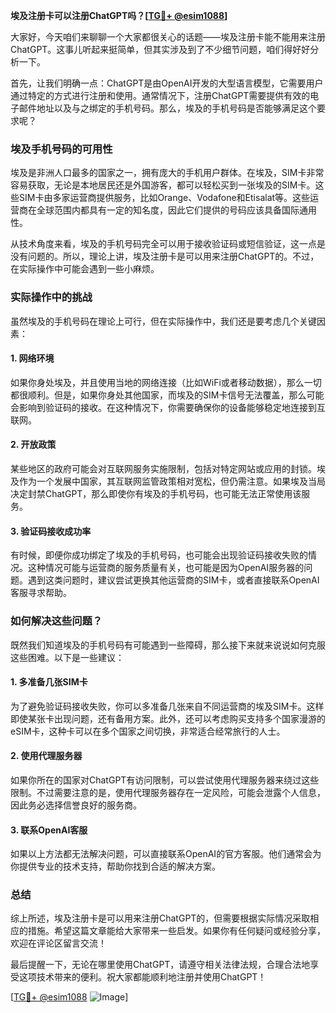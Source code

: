 **埃及注册卡可以注册ChatGPT吗？[[TG💪+ @esim1088](https://t.me/s/esim1088)]**

大家好，今天咱们来聊聊一个大家都很关心的话题——埃及注册卡能不能用来注册ChatGPT。这事儿听起来挺简单，但其实涉及到了不少细节问题，咱们得好好分析一下。

首先，让我们明确一点：ChatGPT是由OpenAI开发的大型语言模型，它需要用户通过特定的方式进行注册和使用。通常情况下，注册ChatGPT需要提供有效的电子邮件地址以及与之绑定的手机号码。那么，埃及的手机号码是否能够满足这个要求呢？

### 埃及手机号码的可用性

埃及是非洲人口最多的国家之一，拥有庞大的手机用户群体。在埃及，SIM卡非常容易获取，无论是本地居民还是外国游客，都可以轻松买到一张埃及的SIM卡。这些SIM卡由多家运营商提供服务，比如Orange、Vodafone和Etisalat等。这些运营商在全球范围内都具有一定的知名度，因此它们提供的号码应该具备国际通用性。

从技术角度来看，埃及的手机号码完全可以用于接收验证码或短信验证，这一点是没有问题的。所以，理论上讲，埃及注册卡是可以用来注册ChatGPT的。不过，在实际操作中可能会遇到一些小麻烦。

### 实际操作中的挑战

虽然埃及的手机号码在理论上可行，但在实际操作中，我们还是要考虑几个关键因素：

#### 1. 网络环境
如果你身处埃及，并且使用当地的网络连接（比如WiFi或者移动数据），那么一切都很顺利。但是，如果你身处其他国家，而埃及的SIM卡信号无法覆盖，那么可能会影响到验证码的接收。在这种情况下，你需要确保你的设备能够稳定地连接到互联网。

#### 2. 开放政策
某些地区的政府可能会对互联网服务实施限制，包括对特定网站或应用的封锁。埃及作为一个发展中国家，其互联网监管政策相对宽松，但仍需注意。如果埃及当局决定封禁ChatGPT，那么即使你有埃及的手机号码，也可能无法正常使用该服务。

#### 3. 验证码接收成功率
有时候，即便你成功绑定了埃及的手机号码，也可能会出现验证码接收失败的情况。这种情况可能与运营商的服务质量有关，也可能是因为OpenAI服务器的问题。遇到这类问题时，建议尝试更换其他运营商的SIM卡，或者直接联系OpenAI客服寻求帮助。

### 如何解决这些问题？

既然我们知道埃及的手机号码有可能遇到一些障碍，那么接下来就来说说如何克服这些困难。以下是一些建议：

#### 1. 多准备几张SIM卡
为了避免验证码接收失败，你可以多准备几张来自不同运营商的埃及SIM卡。这样即使某张卡出现问题，还有备用方案。此外，还可以考虑购买支持多个国家漫游的eSIM卡，这种卡可以在多个国家之间切换，非常适合经常旅行的人士。

#### 2. 使用代理服务器
如果你所在的国家对ChatGPT有访问限制，可以尝试使用代理服务器来绕过这些限制。不过需要注意的是，使用代理服务器存在一定风险，可能会泄露个人信息，因此务必选择信誉良好的服务商。

#### 3. 联系OpenAI客服
如果以上方法都无法解决问题，可以直接联系OpenAI的官方客服。他们通常会为你提供专业的技术支持，帮助你找到合适的解决方案。

### 总结

综上所述，埃及注册卡是可以用来注册ChatGPT的，但需要根据实际情况采取相应的措施。希望这篇文章能给大家带来一些启发。如果你有任何疑问或经验分享，欢迎在评论区留言交流！

最后提醒一下，无论在哪里使用ChatGPT，请遵守相关法律法规，合理合法地享受这项技术带来的便利。祝大家都能顺利地注册并使用ChatGPT！

[[TG💪+ @esim1088](https://t.me/s/esim1088) ![Image](https://i.postimg.cc/4NQfJmqS/Snipaste-2025-05-13-00-14-12.png)]